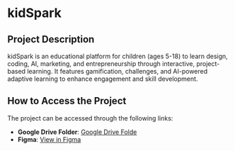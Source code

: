 # kidSpark

## Project Description
kidSpark is an educational platform for children (ages 5-18) to learn design, coding, AI, marketing, and entrepreneurship through interactive, project-based learning. It features gamification, challenges, and AI-powered adaptive learning to enhance engagement and skill development.

## How to Access the Project
The project can be accessed through the following links:
- **Google Drive Folder**: [Google Drive Folde](https://drive.google.com/drive/folders/1uMPoICbFc1M-fJNsJPdfa1DwCaogdwa8?usp=drive_link)
- **Figma**: [View in Figma](https://www.figma.com/design/0XBIWYzdZ2hjOT2eUDHIhT/kidspark?node-id=455-533&t=394ovpLRDexlpuS9-1)
